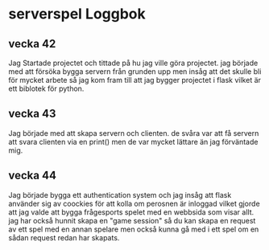 # serverspel Loggbok
 
## vecka 42
Jag Startade projectet och tittade på hu jag ville göra projectet. jag började med att försöka bygga servern från grunden upp men insåg att det skulle bli för mycket arbete så jag kom fram till att jag bygger projectet i flask vilket är ett biblotek för python. 

## vecka 43
Jag började med att skapa servern och clienten. de svåra var att få servern att svara clienten via en print() men de var mycket lättare än jag förväntade mig. 

## vecka 44
Jag började bygga ett authentication system och jag insåg att flask använder sig av coockies för att kolla om perosnen är inloggad vilket gjorde att jag valde att bygga frågesports spelet med en webbsida som visar allt. jag har också hunnit skapa en "game session" så du kan skapa en request av ett spel med en annan spelare men också kunna gå med i ett spel om en sådan request redan har skapats. 